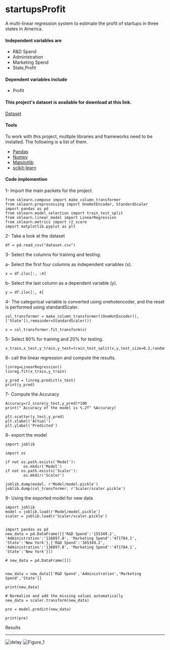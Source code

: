 # startupsProfit
A multi-linear regression system to estimate the profit of startups in three states in America.


#### Independent variables are
- R&D Spend
- Administration
- Marketing Spend
- State,Profit

#### Dependent variables include 
- Profit


#### This project's dataset is available for download at this link.  
[Dataset](https://raw.githubusercontent.com/arib168/data/main/50_Startups.csv)

#### Tools
To work with this project, multiple libraries and frameworks need to be installed. The following is a list of them.

- [Pandas](https://pandas.pydata.org/)
- [Numpy](https://numpy.org/)
- [Matplotlib](https://matplotlib.org/)
- [scikit-learn](https://scikit-learn.org/stable/)


#### Code implemention 
1- Import the main packets for the project.
```
from sklearn.compose import make_column_transformer
from sklearn.preprocessing import OneHotEncoder, StandardScaler
import pandas as pd
from sklearn.model_selection import train_test_split
from sklearn.linear_model import LinearRegression
from sklearn.metrics import r2_score
import matplotlib.pyplot as plt
```

2- Take a look at the dataset

```
df = pd.read_csv("dataset.csv")
```

3- Select the columns for training and testing.

a- Select the first four columns as independent variables (x).
```
x = df.iloc[:, :4]
```


b- Select the last column as a dependent variable (y).

```
y = df.iloc[:, 4]
```

4- The categorical variable is converted using onehotencoder, and the reset is performed using standardScaler. 

```
col_transformer = make_column_transformer((OneHotEncoder(), ['State']),remainder=StandardScaler())

x = col_transformer.fit_transform(x)
```



5- Select 80% for training and 20% for testing.

```
x_train,x_test,y_train,y_test=train_test_split(x,y,test_size=0.2,random_state=0)
```

6- call the linear regression and compute the results.
```
linreg=LinearRegression()
linreg.fit(x_train,y_train)

y_pred = linreg.predict(x_test)
print(y_pred)
```

7- Compute the Accuracy
```
Accuracy=r2_score(y_test,y_pred)*100
print(" Accuracy of the model is %.2f" %Accuracy)

plt.scatter(y_test,y_pred)
plt.xlabel('Actual')
plt.ylabel('Predicted')
```
8- export the model

```
import joblib

import os

if not os.path.exists('Model'):
        os.mkdir('Model')
if not os.path.exists('Scaler'):
        os.mkdir('Scaler')

joblib.dump(model, r'Model/model.pickle') 
joblib.dump(col_transformer, r'Scaler/scaler.pickle')
```

9- Using the exported model for new data

```
import joblib
model = joblib.load(r'Model/model.pickle')
scaler = joblib.load(r'Scaler/scaler.pickle')


import pandas as pd
new_data = pd.DataFrame([{'R&D Spend':'155349.2', 'Administration':'126897.8', 'Marketing Spend':'471784.1', 'State':'New York'},{'R&D Spend':'165349.2', 'Administration':'136897.8', 'Marketing Spend':'471784.1', 'State':'New York'}])

# new_data = pd.DataFrame([])


new_data = new_data[['R&D Spend','Administration','Marketing Spend','State']]

print(new_data)

# Normalize and add the missing values automatically
new_data = scaler.transform(new_data)

pre = model.predict(new_data)

print(pre)
```




Results
<hr>

![delay](https://user-images.githubusercontent.com/30151596/201482255-53bc6945-a384-4524-b5cc-734b818b8036.png)
![Figure_1](https://user-images.githubusercontent.com/30151596/201482262-7b3766f3-0dd1-41dc-acb5-4c9b8fcf21c8.png)


